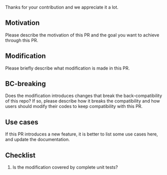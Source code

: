 Thanks for your contribution and we appreciate it a lot.

## Motivation

Please describe the motivation of this PR and the goal you want to achieve through this PR.

## Modification

Please briefly describe what modification is made in this PR.

## BC-breaking

Does the modification introduces changes that break the back-compatibility of this repo?
If so, please describe how it breaks the compatibility and how users should modify their codes to keep compatibility with this PR.

## Use cases

If this PR introduces a new feature, it is better to list some use cases here, and update the documentation.

## Checklist

1. Is the modification covered by complete unit tests?
